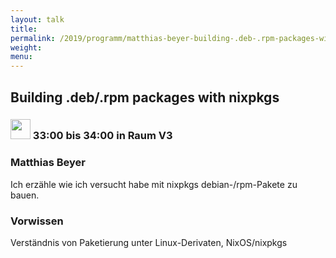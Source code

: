 ```yaml
---
layout: talk
title:
permalink: /2019/programm/matthias-beyer-building-.deb-.rpm-packages-with-nixpkgs/
weight:
menu:
---
```

## Building .deb/.rpm packages with nixpkgs

### <img height = "32" src="../../../images/lightning.svg"> 33:00 bis 34:00 in Raum V3

### Matthias Beyer

Ich erzähle wie ich versucht habe mit nixpkgs debian-/rpm-Pakete zu bauen.

### Vorwissen

Verständnis von Paketierung unter Linux-Derivaten, NixOS/nixpkgs

